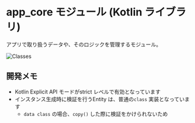 # app_core モジュール (Kotlin ライブラリ)
アプリで取り扱うデータや、そのロジックを管理するモジュール。

![Classes](https://www.plantuml.com/plantuml/svg/dLHTQnD157tVNp7qAQKsr0TV5ZN58XgeLIFv0UFcRh9qCnDdxX92APWiKj47-zHIQKL3VL2n8AWKMlN7R7Q3_yBPhsIxpPRQUTgvC-VSS--SkyiIgK2dRMiQCBImHshGuT92BdgF7H2zkt5qGoDgBQn3hyj5GoTFK5Yi6GSxj0awgJACjkKo2NQ7_j5R__cXsiHN50P4YYAto5m3f36Nm44yIXdKqOsbE2ovm1HHKN7cs4faTBIXHADbR186tIfJ6sP0AIUjSerCTCthIaXPszGOHo0sc4YuERjGNKzueapNWvqj_-lkwEJZwFYLQb23X0oNeWcJHnnBCz78EuLWeXFF_Uov1zxWs7DVXj_ze-1mV_nz61ny69tyrDIo688mgG7adeNtdQTJfXNEK503qpUJG8NHAZqB4-YpCyvdupMGZetnGTgpH6vXAZqv8bx_oz-TeTVVymQlFNVBSq-zmHybFrUGiiVuzwUmZdEkowPFIo0jAXzmeLxp3kSsK9Q4BOIsrCcg9V7cb276tivfByXGtElnZ-tWtVuCXMUrcLoiht27uNG45apbrJNQXhDpOadfGFwgJLdJYOoQ-3OPc2u3KJKugmjR9_NQQX8FnpLFqQLej20Rper9Xme93yMQKbLIWn2FGoNjZx2QhPoJKnDFQhl0oHV0fmLV3PzjGiHGhrM9_sledxwvFCcaOrVJa6tk_ynpaRq2zuN__fkc5TYHBowU8z6qPPLC_QF_0G00 "Classes")



## 開発メモ
* Kotlin Explicit API モードがstrict レベルで有効となっています
* インスタンス生成時に検証を行うEntity は、普通の`class` 実装となっています
    * `data class` の場合、`copy()` した際に検証をかけられないため
